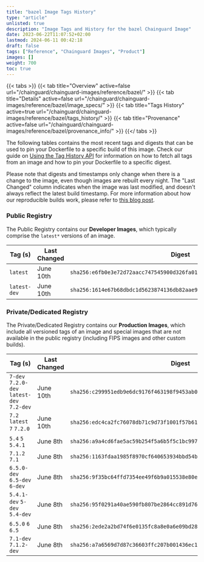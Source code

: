 ```yaml
---
title: "bazel Image Tags History"
type: "article"
unlisted: true
description: "Image Tags and History for the bazel Chainguard Image"
date: 2023-06-22T11:07:52+02:00
lastmod: 2024-06-11 00:42:18
draft: false
tags: ["Reference", "Chainguard Images", "Product"]
images: []
weight: 700
toc: true
---
```


{{< tabs >}}
{{< tab title="Overview" active=false url="/chainguard/chainguard-images/reference/bazel/" >}}
{{< tab title="Details" active=false url="/chainguard/chainguard-images/reference/bazel/image_specs/" >}}
{{< tab title="Tags History" active=true url="/chainguard/chainguard-images/reference/bazel/tags_history/" >}}
{{< tab title="Provenance" active=false url="/chainguard/chainguard-images/reference/bazel/provenance_info/" >}}
{{</ tabs >}}

The following tables contains the most recent tags and digests that can be used to pin your Dockerfile to a specific build of this image. Check our guide on [Using the Tag History API](/chainguard/chainguard-images/using-the-tag-history-api/) for information on how to fetch all tags from an image and how to pin your Dockerfile to a specific digest.

Please note that digests and timestamps only change when there is a change to the image, even though images are rebuilt every night. The "Last Changed" column indicates when the image was last modified, and doesn't always reflect the latest build timestamp. For more information about how our reproducible builds work, please refer to [this blog post](https://www.chainguard.dev/unchained/reproducing-chainguards-reproducible-image-builds).

### Public Registry
The Public Registry contains our **Developer Images**, which typically comprise the `latest*` versions of an image.

| Tag (s)       | Last Changed | Digest                                                                    |
|---------------|--------------|---------------------------------------------------------------------------|
|  `latest`     | June 10th    | `sha256:e6fb0e3e72d72aacc747545900d326fa01e082d40619aa58b3c4ebaf8f4361af` |
|  `latest-dev` | June 10th    | `sha256:1614e67b68dbdc1d5623874136db82aae9b3f677dd8010bd6f74f2ecb80912a3` |


### Private/Dedicated Registry
The Private/Dedicated Registry contains our **Production Images**, which include all versioned tags of an image and special images that are not available in the public registry (including FIPS images and other custom builds).

| Tag (s)                                     | Last Changed | Digest                                                                    |
|---------------------------------------------|--------------|---------------------------------------------------------------------------|
|  `7-dev` `7.2.0-dev` `latest-dev` `7.2-dev` | June 10th    | `sha256:c299951edb9e6dc9176f463198f9453ab0f707e4e42fb2fc23cea0308872d85e` |
|  `7.2` `latest` `7` `7.2.0`                 | June 10th    | `sha256:edc4ca2fc76078db71c9d73f1001f57b615dcead871bf4a7614de7360bec49fe` |
|  `5.4` `5` `5.4.1`                          | June 8th     | `sha256:a9a4cd6fae5ac59b254f5a6b5f5c1bc997d4f1ce4c8a8e12fe3eb8daece87853` |
|  `7.1.2` `7.1`                              | June 8th     | `sha256:1163fdaa1985f8970cf640653934bbd54bcdd5593bbe57a724e7e475745c891b` |
|  `6.5.0-dev` `6.5-dev` `6-dev`              | June 8th     | `sha256:9f35bc64ffd7354ee49f6b9a015538e80eea778e244135909931f954b6c21318` |
|  `5.4.1-dev` `5-dev` `5.4-dev`              | June 8th     | `sha256:95f0291a40ae590fb807be2864cc891d76301e233db564ce9145bd6b87dddd6e` |
|  `6.5.0` `6` `6.5`                          | June 8th     | `sha256:2ede2a2bd74f6e0135fc8a8e0a6e09bd28a435a8db86170bbaf38110121c42ac` |
|  `7.1-dev` `7.1.2-dev`                      | June 8th     | `sha256:a7a6569d7d87c36603ffc207b001436ec191ae9e1702a41d4fc9d6aea3989585` |

